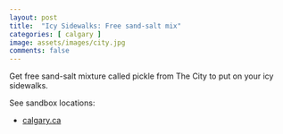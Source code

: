 ```yaml
---
layout: post
title:  "Icy Sidewalks: Free sand-salt mix"
categories: [ calgary ]
image: assets/images/city.jpg
comments: false
---
```


Get free sand-salt mixture called pickle from The City to put on your icy sidewalks.


See sandbox locations:
- [calgary.ca](https://www.calgary.ca/roads/maintenance/free-sand-salt.html)






